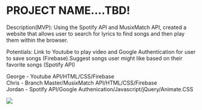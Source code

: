 

<h1>PROJECT NAME....TBD!</h1>

Description(MVP): Using the Spotify API and MusixMatch API, created a website that allows user to search for lyrics to find songs and then play them within the browser. 

Potentials: Link to Youtube to play video and Google Authentication for user to save songs (Firebase).Suggest songs user might like based on their favorite songs (Spotify API)

George - Youtube API/HTML/CSS/Firebase <br>
Chris - Branch Master/MusixMatch API/HTML/CSS/Firebase <br>
Jordan - Spotify API/Google Authenication/Javascript/jQuery/Animate.CSS



<img src="https://i.imgur.com/F4lIwNN.png">
